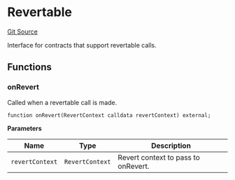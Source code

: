 # Revertable
[Git Source](https://github.com/zeta-chain/protocol-contracts/blob/92837ac9178ca835368558d37c2ae9322f290363/contracts/Revert.sol)

Interface for contracts that support revertable calls.


## Functions
### onRevert

Called when a revertable call is made.


```solidity
function onRevert(RevertContext calldata revertContext) external;
```
**Parameters**

|Name|Type|Description|
|----|----|-----------|
|`revertContext`|`RevertContext`|Revert context to pass to onRevert.|


